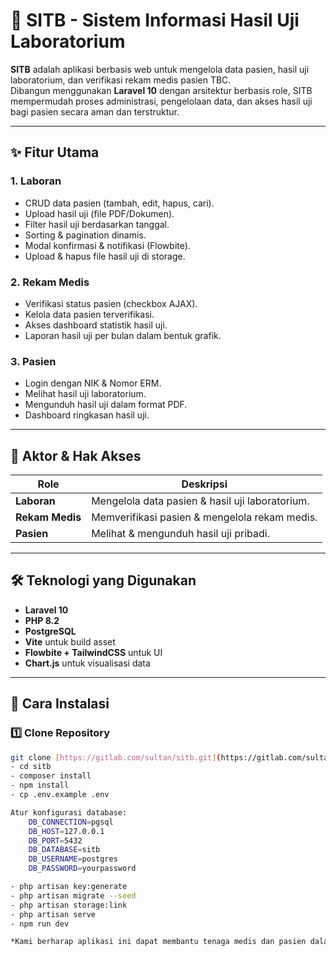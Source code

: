 # 🧪 SITB - Sistem Informasi Hasil Uji Laboratorium

**SITB** adalah aplikasi berbasis web untuk mengelola data pasien, hasil uji laboratorium, dan verifikasi rekam medis pasien TBC.  
Dibangun menggunakan **Laravel 10** dengan arsitektur berbasis role, SITB mempermudah proses administrasi, pengelolaan data, dan akses hasil uji bagi pasien secara aman dan terstruktur.

---

## ✨ Fitur Utama

### 1. **Laboran**
- CRUD data pasien (tambah, edit, hapus, cari).
- Upload hasil uji (file PDF/Dokumen).
- Filter hasil uji berdasarkan tanggal.
- Sorting & pagination dinamis.
- Modal konfirmasi & notifikasi (Flowbite).
- Upload & hapus file hasil uji di storage.

### 2. **Rekam Medis**
- Verifikasi status pasien (checkbox AJAX).
- Kelola data pasien terverifikasi.
- Akses dashboard statistik hasil uji.
- Laporan hasil uji per bulan dalam bentuk grafik.

### 3. **Pasien**
- Login dengan NIK & Nomor ERM.
- Melihat hasil uji laboratorium.
- Mengunduh hasil uji dalam format PDF.
- Dashboard ringkasan hasil uji.

---

## 👥 Aktor & Hak Akses

| Role | Deskripsi |
|---|---|
| **Laboran** | Mengelola data pasien & hasil uji laboratorium. |
| **Rekam Medis** | Memverifikasi pasien & mengelola rekam medis. |
| **Pasien** | Melihat & mengunduh hasil uji pribadi. |

---

## 🛠️ Teknologi yang Digunakan
- **Laravel 10**
- **PHP 8.2**
- **PostgreSQL**
- **Vite** untuk build asset
- **Flowbite + TailwindCSS** untuk UI
- **Chart.js** untuk visualisasi data


---

## 🚀 Cara Instalasi

### 1️⃣ Clone Repository
```bash masuk ke terminal
git clone [https://gitlab.com/sultan/sitb.git](https://gitlab.com/sultan/sitb.git)
- cd sitb
- composer install
- npm install
- cp .env.example .env

Atur konfigurasi database:
    DB_CONNECTION=pgsql
    DB_HOST=127.0.0.1
    DB_PORT=5432
    DB_DATABASE=sitb
    DB_USERNAME=postgres
    DB_PASSWORD=yourpassword

- php artisan key:generate
- php artisan migrate --seed
- php artisan storage:link
- php artisan serve
- npm run dev

*Kami berharap aplikasi ini dapat membantu tenaga medis dan pasien dalam memperoleh informasi kesehatan secara efisien, sekaligus menjadi langkah kecil  menuju pelayanan kesehatan yang lebih baik.